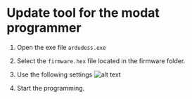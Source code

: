 # Update tool for the modat programmer

1. Open the exe file `ardudess.exe`
2. Select the `firmware.hex` file located in the firmware folder. 
3. Use the following settings
![alt text](https://github.com/AzizSayfutdinov/ModatProgrammerTool/tree/master/update_tool/img/config.png "Configuration for the avrdudess tool")

4. Start the programming. 


